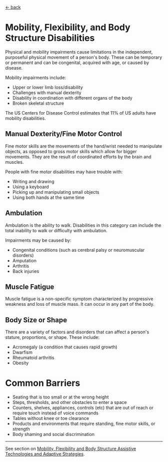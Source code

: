 [&larr; back](../index.md)

# Mobility, Flexibility, and Body Structure Disabilities

Physical and mobility impairments cause limitations in the independent, purposeful physical movement of a person's body. These can be temporary or permanent and can be congenital, acquired with age, or caused by disease.

Mobility impairments include:
* Upper or lower limb loss/disability
* Challenges with manual dexterity
* Disability in coordination with different organs of the body
* Broken skeletal structure

The US Centers for Disease Control estimates that 11% of US adults have mobility disabilities.

## Manual Dexterity/Fine Motor Control
Fine motor skills are the movements of the hand/wrist needed to manipulate objects, as opposed to gross motor skills which allow for bigger movements. They are the result of coordinated efforts by the brain and muscles.

People with fine motor disabilities may have trouble with:
* Writing and drawing
* Using a keyboard
* Picking up and manipulating small objects
* Using both hands at the same time

## Ambulation
Ambulation is the ability to walk. Disabilities in this category can include the total inability to walk or difficulty with ambulation.

Impairments may be caused by:
* Congenital conditions (such as cerebral palsy or neuromuscular disorders)
* Amputation
* Arthritis
* Back injuries

## Muscle Fatigue
Muscle fatigue is a non-specific symptom characterized by progressive weakness and loss of muscle mass. It can occur in any part of the body.

## Body Size or Shape
There are a variety of factors and disorders that can affect a person's stature, proportions, or shape. These include:
* Acromegaly (a condition that causes rapid growth)
* Dwarfism
* Rheumatoid arthritis
* Obesity

# Common Barriers
* Seating that is too small or at the wrong height
* Steps, thresholds, and other obstacles to enter a space
* Counters, shelves, appliances, controls (etc) that are out of reach or require touch instead of voice commands
* Tables without knee or toe clearance
* Products and environments that require standing, fine motor skills, or strength
* Body shaming and social discrimination

--- 

See section on [Mobility, Flexibility and Body Structure Assistive Technologies and Adaptive Strategies](/1-disabilities-challenges-and-assistive-technologies/c-assistive-technologies-and-adaptive-strategies/mobility-flexibility-and-body-structure-disabilities.md).
